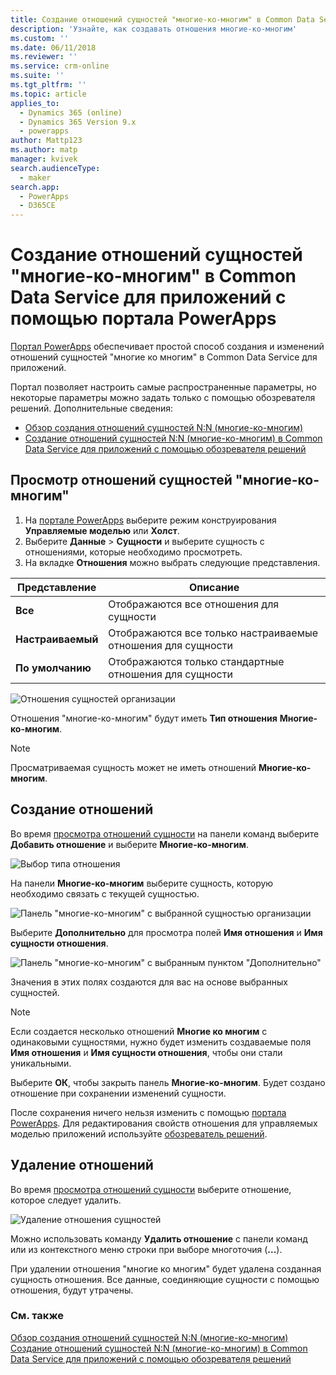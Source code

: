 ```yaml
---
title: Создание отношений сущностей "многие-ко-многим" в Common Data Service для приложений с помощью портала PowerApps | MicrosoftDocs
description: 'Узнайте, как создавать отношения многие-ко-многим'
ms.custom: ''
ms.date: 06/11/2018
ms.reviewer: ''
ms.service: crm-online
ms.suite: ''
ms.tgt_pltfrm: ''
ms.topic: article
applies_to:
  - Dynamics 365 (online)
  - Dynamics 365 Version 9.x
  - powerapps
author: Mattp123
ms.author: matp
manager: kvivek
search.audienceType:
  - maker
search.app:
  - PowerApps
  - D365CE
---
```


# <a name="create-many-to-many-entity-relationships-in-common-data-service-for-apps-using-powerapps-portal"></a>Создание отношений сущностей "многие-ко-многим" в Common Data Service для приложений с помощью портала PowerApps

[Портал PowerApps](https://web.powerapps.com/?utm_source=padocs&utm_medium=linkinadoc&utm_campaign=referralsfromdoc) обеспечивает простой способ создания и изменений отношений сущностей "многие ко многим" в Common Data Service для приложений.

Портал позволяет настроить самые распространенные параметры, но некоторые параметры можно задать только с помощью обозревателя решений. Дополнительные сведения: 
- [Обзор создания отношений сущностей N:N (многие-ко-многим)](create-edit-nn-relationships.md)
- [Создание отношений сущностей N:N (многие-ко-многим) в Common Data Service для приложений с помощью обозревателя решений](create-edit-nn-relationships-solution-explorer.md)

## <a name="view-many-to-many-entity-relationships"></a>Просмотр отношений сущностей "многие-ко-многим"

1. На [портале PowerApps](https://web.powerapps.com/?utm_source=padocs&utm_medium=linkinadoc&utm_campaign=referralsfromdoc) выберите режим конструирования **Управляемые моделью** или **Холст**.
2. Выберите **Данные** > **Сущности** и выберите сущность с отношениями, которые необходимо просмотреть.
3. На вкладке **Отношения** можно выбрать следующие представления. 

 |Представление|Описание|
 |--|--|
 |**Все**| Отображаются все отношения для сущности|
 |**Настраиваемый**|Отображаются все только настраиваемые отношения для сущности|
 |**По умолчанию**|Отображаются только стандартные отношения для сущности|
<!-- TODO: What is the actual difference between All and Default? -->

![Отношения сущностей организации](media/view-account-relationships-portal.png)

Отношения "многие-ко-многим" будут иметь **Тип отношения** **Многие-ко-многим**.

> [!NOTE]
> Просматриваемая сущность может не иметь отношений **Многие-ко-многим**.

## <a name="create-relationships"></a>Создание отношений

Во время [просмотра отношений сущности](#view-many-to-many-entity-relationships) на панели команд выберите **Добавить отношение** и выберите **Многие-ко-многим**.

![Выбор типа отношения](media/add-relationship-menu-portal.png)

На панели **Многие-ко-многим** выберите сущность, которую необходимо связать с текущей сущностью.

![Панель "многие-ко-многим" с выбранной сущностью организации](media/many-to-many-panel-1.png)

Выберите **Дополнительно** для просмотра полей **Имя отношения** и **Имя сущности отношения**.

![Панель "многие-ко-многим" с выбранным пунктом "Дополнительно"](media/many-to-many-panel-2.png)

Значения в этих полях создаются для вас на основе выбранных сущностей.

> [!NOTE]
> Если создается несколько отношений **Многие ко многим** с одинаковыми сущностями, нужно будет изменить создаваемые поля **Имя отношения** и **Имя сущности отношения**, чтобы они стали уникальными.

Выберите **ОК**, чтобы закрыть панель **Многие-ко-многим**. Будет создано отношение при сохранении изменений сущности. 

После сохранения ничего нельзя изменить с помощью [портала PowerApps](https://web.powerapps.com/?utm_source=padocs&utm_medium=linkinadoc&utm_campaign=referralsfromdoc). Для редактирования свойств отношения для управляемых моделью приложений используйте [обозреватель решений](create-edit-nn-relationships-solution-explorer.md).

## <a name="delete-relationships"></a>Удаление отношений

Во время [просмотра отношений сущности](#view-many-to-many-entity-relationships) выберите отношение, которое следует удалить.

![Удаление отношения сущностей](media/delete-entity-relationship-portal.png)

Можно использовать команду **Удалить отношение** с панели команд или из контекстного меню строки при выборе многоточия (**...**).

При удалении отношения "многие ко многим" будет удалена созданная сущность отношения. Все данные, соединяющие сущности с помощью отношения, будут утрачены.

### <a name="see-also"></a>См. также

[Обзор создания отношений сущностей N:N (многие-ко-многим)](create-edit-nn-relationships.md)<br />
[Создание отношений сущностей N:N (многие-ко-многим) в Common Data Service для приложений с помощью обозревателя решений](create-edit-nn-relationships-solution-explorer.md)
